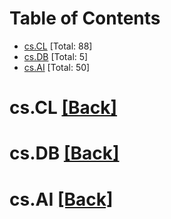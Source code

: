 <div id=toc></div>

# Table of Contents

- [cs.CL](#cs.CL) [Total: 88]
- [cs.DB](#cs.DB) [Total: 5]
- [cs.AI](#cs.AI) [Total: 50]


<div id='cs.CL'></div>

# cs.CL [[Back]](#toc)



<div id='cs.DB'></div>

# cs.DB [[Back]](#toc)



<div id='cs.AI'></div>

# cs.AI [[Back]](#toc)

